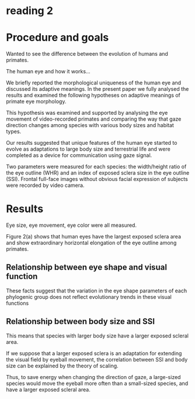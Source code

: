 # reading 2

# Procedure and goals

Wanted to see the difference between the evolution of humans and primates.

The human eye and how it works...

We briefly reported the morphological uniqueness of the human eye and discussed its
adaptive meanings. In the present paper we
fully analysed the results and examined the
following hypotheses on adaptive meanings
of primate eye morphology.

This hypothesis was examined and supported by analysing the eye movement of
video-recorded primates and comparing the
way that gaze direction changes among
species with various body sizes and habitat
types.

Our results suggested that unique features of the human eye
started to evolve as adaptations to large body
size and terrestrial life and were completed
as a device for communication using gaze
signal.

Two parameters were measured for each
species: the width/height ratio of the eye
outline (WHR) and an index of exposed
sclera size in the eye outline (SSI). Frontal
full-face images without obvious facial
expression of subjects were recorded by
video camera.

# Results

Eye size, eye movement, eye color were all measured.

Figure 2(a) shows that human eyes have the
largest exposed sclera area and show
extraordinary horizontal elongation of the
eye outline among primates.

Relationship between eye shape and visual function
----

These facts suggest that the
variation in the eye shape parameters
of each phylogenic group does not reflect
evolutionary trends in these visual functions

Relationship between body size and SSI
----

This means that species
with larger body size have a larger exposed
scleral area.

If we suppose that a larger exposed sclera
is an adaptation for extending the visual field
by eyeball movement, the correlation
between SSI and body size can be explained
by the theory of scaling.

Thus, to
save energy when changing the direction of
gaze, a large-sized species would move the
eyeball more often than a small-sized
species, and have a larger exposed scleral
area.


